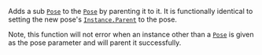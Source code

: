 Adds a sub [`Pose`](https://create.roblox.com/docs/reference/engine/classes/Pose) to the [`Pose`](https://create.roblox.com/docs/reference/engine/classes/Pose) by parenting it to it. It is
functionally identical to setting the new pose's [`Instance.Parent`](https://create.roblox.com/docs/reference/engine/classes/Instance#Parent)
to the pose.

Note, this function will not error when an instance other than a
[`Pose`](https://create.roblox.com/docs/reference/engine/classes/Pose) is given as the pose parameter and will parent it
successfully.